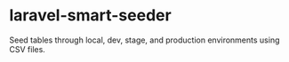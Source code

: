 # laravel-smart-seeder
Seed tables through local, dev, stage, and production environments using CSV files.

